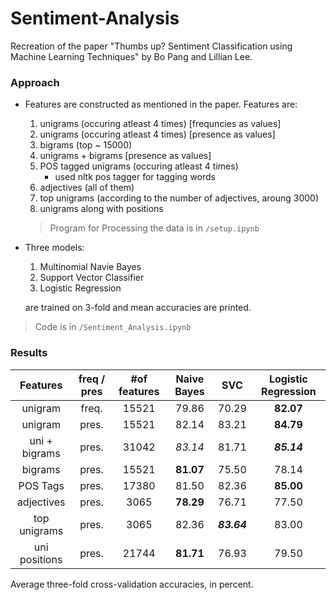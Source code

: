 # Sentiment-Analysis
Recreation of the paper "Thumbs up? Sentiment Classification using Machine Learning Techniques" by Bo Pang and Lillian Lee.

### Approach

- Features are constructed as mentioned in the paper. Features are:
  1. unigrams (occuring atleast 4 times) [frequncies as values]
  2. unigrams (occuring atleast 4 times) [presence as values]
  3. bigrams (top ~ 15000)
  4. unigrams + bigrams [presence as values]
  5. POS tagged unigrams (occuring atleast 4 times)
     - used nltk pos tagger for tagging words
  6. adjectives (all of them)
  7. top unigrams (according to the number of adjectives, aroung 3000)
  8. unigrams along with positions

  > Program for Processing the data is in `/setup.ipynb`

- Three models:
  1. Multinomial Navie Bayes
  2. Support Vector Classifier
  3. Logistic Regression
 
   are trained on 3-fold and mean accuracies are printed.
  
> Code is in `/Sentiment_Analysis.ipynb`

### Results

| Features | freq / pres | #of features	| Naive Bayes	| SVC	| Logistic Regression |
| :------: | :---------: | :----------: | :---------: | :-: | :-----------------: |
| unigram | freq. |	15521	|	79.86	| 70.29	|	**82.07** |
| unigram | pres. |	15521	|	82.14	|	83.21	|	**84.79** |
| uni + bigrams | pres.	| 31042	|	_83.14_	|	81.71	|	**_85.14_** |
| bigrams | pres. |	15521	|	**81.07**	|	75.50	|	78.14 |
| POS Tags | pres. | 17380	|	81.50	|	82.36	|	**85.00** |
| adjectives | pres. | 3065	|	**78.29**	| 76.71	|	77.50 |
| top unigrams | pres. | 3065	|	82.36	|	**_83.64_**	|	83.00 |
| uni positions	| pres. | 21744	|	**81.71**	|	76.93	|	79.50 |

Average three-fold cross-validation accuracies, in percent.
